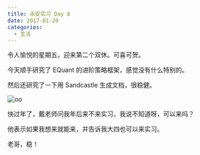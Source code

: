 ```yaml
---
title: 永安实习 Day 8
date: 2017-01-20
categories:
  - 生活
---
```


令人愉悦的星期五，迎来第二个双休。可喜可贺。

今天顺手研究了 EQuant 的进阶策略框架，感觉没有什么特别的。

然后还研究了一下用 Sandcastle 生成文档，很稳健。

![oo](https://zccz14.com/images/oo.jpg)

<!--more-->

快过年了，戴老师问我年后来不来实习，我说不知道呀，可以来吗？

他表示如果我想来就能来，并告诉我大四也可以来实习。

老哥，稳！